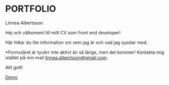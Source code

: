 # PORTFOLIO
Linnea Albertsson

Hej och välkoment till mitt CV som front end developer!

Här hittar du lite information om vem jag är och vad jag sysslar med. 

*Formuläret är tyvärr inte aktivt än så länge, men det kommer! Kontakta mig istället på min mail linnea.albertsson@gmail.com.

Allt gott!

 [Demo](https://liinneea-a.github.io/PORTFOLIO/)